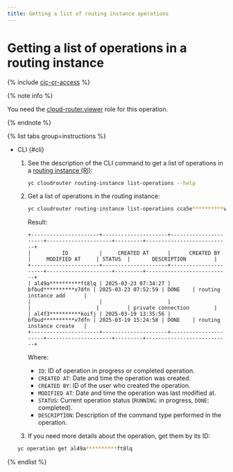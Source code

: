 ```yaml
---
title: Getting a list of routing instance operations
---
```


# Getting a list of operations in a routing instance

{% include [cic-cr-access](../../_includes/interconnect/cic-cr-access.md) %}

{% note info %}

You need the [cloud-router.viewer](../security/index.md#cloudrouter-viewer) role for this operation.

{% endnote %}

{% list tabs group=instructions %}

- CLI {#cli}

  1. See the description of the CLI command to get a list of operations in a [routing instance (RI)](../concepts/routing-instance.md):

      ```bash
      yc cloudrouter routing-instance list-operations --help
      ```

  1. Get a list of operations in the routing instance:

      ```bash
      yc cloudrouter routing-instance list-operations cca5e**********vie8c
      ```

      Result:

      ```text
     +----------------------+---------------------+----------------------+---------------------+---------+---------------------------+
     |          ID          |     CREATED AT      |      CREATED BY      |     MODIFIED AT     | STATUS  |       DESCRIPTION         |
     +----------------------+---------------------+----------------------+---------------------+---------+---------------------------+
     | al49a**********ft8lq | 2025-03-23 07:34:27 | bfbud**********v7dfn | 2025-03-23 07:52:59 | DONE    | routing instance add      |
     |                      |                     |                      |                     |         | private connection        |
     | al4f3**********koifj | 2025-03-19 13:35:56 | bfbud**********v7dfn | 2025-03-19 15:24:58 | DONE    | routing instance create   |
     +----------------------+---------------------+----------------------+---------------------+---------+---------------------------+
      ```

      Where:
      * `ID`: ID of operation in progress or completed operation.
      * `CREATED AT`: Date and time the operation was created.
      * `CREATED BY`: ID of the user who created the operation.
      * `MODIFIED AT`: Date and time the operation was last modified at.
      * `STATUS`: Current operation status (`RUNNING`: in progress, `DONE`: completed).
      * `DESCRIPTION`: Description of the command type performed in the operation. 

  1. If you need more details about the operation, get them by its ID:

    ```bash
    yc operation get al49a**********ft8lq
    ```
  
{% endlist %}

